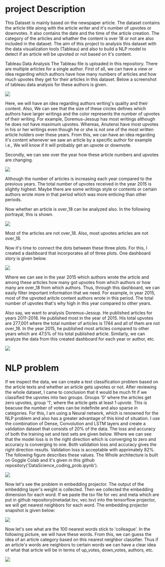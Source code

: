 # project Description
This Dataset is mainly based on the newspaper article. The dataset contains the article title along with the article writer and it's number of upvotes or downvotes. It also contains the date and the time of the article creation. The category of the articles and whather the content is over 18 or not are also included in the dataset. The aim of this project to analysis this dataset with the data visualization tools (Tableau) and also to build a NLP model to detect if an article will be upvoted or not based on it's content. 

Tableau Data Analysis
The Tableau file is uploaded in this repository. There are multiple articles for a single author. First of all, we can have a view or idea regarding which authors have how many numbers of articles and how much upvotes they get for their articles in this dataset. Below a screenshot of tableau data analysis for these authors is given.

![](Sheet%201.png)

Here, we will have an idea regarding authors writing's quality and their content. Also, We can see that the size of these circles defines which authors have larger writings and the color represents the number of upvotes of their writing. For example, Doremus-Jessup has most writings although he does not have maximum upvotes. Whereas, Anutensi have most upvotes in his or her writings even though he or she is not one of the most written article holders over these years. From this, we can have an idea regarding it's content whenever we saw an article by a specific author for example i.e., We will know if it will probably get an upvote or downvote.

Secondly, we can see over the year how these article numbers and upvotes are changing.

![](Sheet%202.png)



Although the number of articles is increasing each year compared to the previous years. The total number of upvotes received in the year 2015 is slightly highest. Maybe there are some writings style or contents or certain authors wrote more in that period which was more enticing than other periods.

Now whether an article is over_18 can be analyzed also. In the following portrayal, this is shown.

![](Sheet%203.png)



Most of the articles are not over_18. Also, most upvotes articles are not over_18.

<p>Now it's time to connect the dots between these three plots. For this, I created a dashboard that incorporates all of three plots. One dashboard story is given below.
  
   ![](Capture1.JPG)
  
  Where we can see in the year 2015 which authors wrote the article and among these articles how many got upvotes from which authors or how many are over_18 from which authors. Thus, through this dashboard, we can easily filter important information that we need. For example, in year 2015, most of the upvoted aritcle content authors wrote in this period. The total number of upvotes that's why high in this year compared to other years. </p>
  <p>  Also say, we want to analysis  Doremus-Jessup. He published articles for years 2011-2016. He published most in the year of 2015. His total upvotes are 277,001 where the total number of articles is 1744 and all of them are not over_18. In the year 2015, he published most articles compared to other years which are 47.5% of his total published article. Similarly, we can analyze the data from this created dashboard for each year or author, etc.</p>
  
  
  ![](Capture.JPG)

  # NLP problem
 <p> If we inspect the data, we can create a text classification problem based on the article texts and whether an article gets upvotes or not. After reviewing the whole dataset, I came to conclusion that it would be much fit if we classified the upvotes into two groups. Groups '0' where the articles get zero upvotes, group '1', where the article gets at least 1 upvote. This is beacuse the number of votes can be indefinite and also sparse in categories. For this, I am using a Neural network, which is renowned for the NLP problem and also has a greater advantage of this kind of situation. I use the combination of Dense, Convolution and LSTM layers and create a validation dataset that consists of 20% of the data. The loss and accuracy of both the training set and test sets are given below. Where we can see that the model loss is in the right direction which is converging to zero and accuracy is converging to one. Both validation loss and accuracy gives the right direction results. Validation loss is acceptable with apprimately 82%. The following figure describes these values. The Whole architecture is built on Goggle Colab and it's given in this github repository('DataScience_coding_prob.ipynb'). </p>
   
   ![](Capture3.JPG)

  <p> Now let's see the problem in embedding projector. The output of the embedding layer's weight is collected. Then we collected the embedding dimension for each word. If we paste the tsv file for vec and meta which are put in github repository(metadat.tsv, vec.tsv) into the tensorflow projector, we will get nearest neighbors for each word. 
  The embedding projector snapshot is given below:</p>
     
   ![](Capture4.JPG)
     
<p>Now let's see what are the 100 nearest words stick to 'colleague'. In the following picture, we will have these words. From this, we can guess the idea of an article category based on this nearest neighbor classifier. Thus if an article's words are neighbors to certain words
we can have a clear idea of what that article will be in terms of up_votes, down_votes, authors, etc. </p>
   
   ![](Capture5.JPG)
